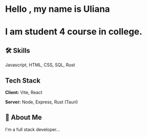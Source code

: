 # Hello , my name is Uliana 
# I am student 4 course in college.

## 🛠 Skills
Javascript, HTML, CSS, SQL, Rust 


## Tech Stack

**Client:**  Vite, React

**Server:** Node, Express, Rust (Tauri)


## 🚀 About Me
I'm a full stack developer...

